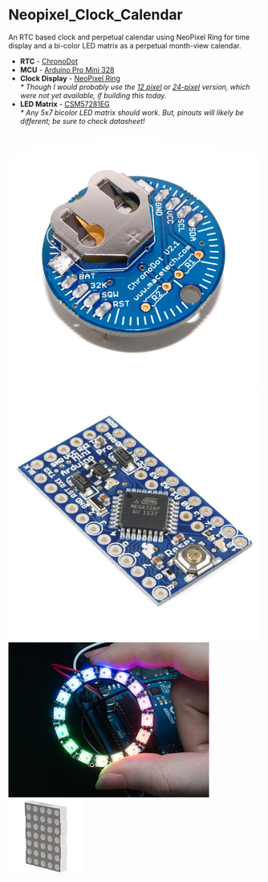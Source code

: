 Neopixel_Clock_Calendar
=======================

An RTC based clock and perpetual calendar using NeoPixel Ring for time display and a bi-color LED matrix as a perpetual month-view calendar.    

* __RTC__ - [ChronoDot](http://docs.macetech.com/doku.php/chronodot_v2.0)     
* __MCU__ - [Arduino Pro Mini 328](http://arduino.cc/en/Main/ArduinoBoardProMini)    
* __Clock Display__ - [NeoPixel Ring](http://www.adafruit.com/products/1463)    
_\* Though I would probably use the [12 pixel](http://www.adafruit.com/products/1643) or [24-pixel](http://www.adafruit.com/products/1586) version, which were not yet available, if building this today._     
* __LED Matrix__ - [CSM57281EG](http://www.alldatasheet.com/datasheet-pdf/pdf/286248/CHINASEMI/CSM-57281EG.html)      
_\* Any 5x7 bicolor LED matrix should work. But, pinouts will likely be different; be sure to check datasheet!_     
 

![ChronoDot](https://github.com/1ChicagoDave/Neopixel_Clock_Calendar/blob/master/Images/ChronoDotV2.1.jpg?raw=true)![Arduino Pro Mini 328](https://github.com/1ChicagoDave/Neopixel_Clock_Calendar/blob/master/Images/ArduinoProMini328.jpg?raw=true)![NeoPixel Ring](https://github.com/1ChicagoDave/Neopixel_Clock_Calendar/blob/master/Images/NeoPixelRing16.jpg?raw=true)![5x7 LED bicolor matrix](https://github.com/1ChicagoDave/Neopixel_Clock_Calendar/blob/master/Images/5x7LEDmatrix.jpg?raw=true)

